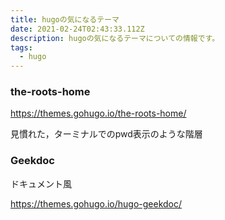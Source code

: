 ```yaml
---
title: hugoの気になるテーマ
date: 2021-02-24T02:43:33.112Z
description: hugoの気になるテーマについての情報です。
tags:
  - hugo
---
```


### the-roots-home
<https://themes.gohugo.io/the-roots-home/>

見慣れた，ターミナルでのpwd表示のような階層

### Geekdoc

ドキュメント風

<https://themes.gohugo.io/hugo-geekdoc/>